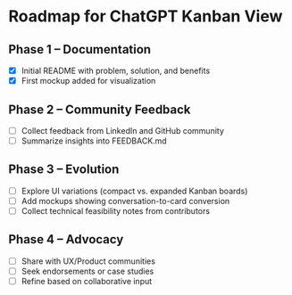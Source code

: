 # Roadmap for ChatGPT Kanban View

## Phase 1 – Documentation
- [x] Initial README with problem, solution, and benefits
- [x] First mockup added for visualization

## Phase 2 – Community Feedback
- [ ] Collect feedback from LinkedIn and GitHub community
- [ ] Summarize insights into FEEDBACK.md

## Phase 3 – Evolution
- [ ] Explore UI variations (compact vs. expanded Kanban boards)
- [ ] Add mockups showing conversation-to-card conversion
- [ ] Collect technical feasibility notes from contributors

## Phase 4 – Advocacy
- [ ] Share with UX/Product communities
- [ ] Seek endorsements or case studies
- [ ] Refine based on collaborative input

